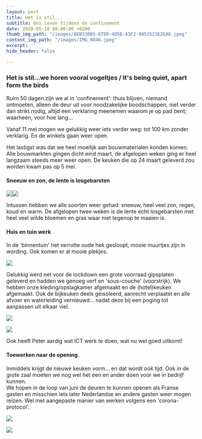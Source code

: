 ```yaml
---
layout: post
title: Het is stil...
subtitle: Ons leven tijdens de confinement
date: 2020-05-10 00:00:00 +0200
thumb_img_path: "/images/8EB138B3-878D-4D5B-A3F2-9053523E2EA6.jpeg"
content_img_path: "/images/IMG_0846.jpeg"
excerpt: ''
hide_header: false

---
```

### Het is stil...we horen vooral vogeltjes / It's being quiet, apart form the birds

Ruim 50 dagen zijn we al in 'confinement': thuis blijven, niemand ontmoeten, alleen de deur uit voor noodzakelijke boodschappen, niet verder dan strikt nodig, altijd een verklaring meenemen waarom je op pad bent; waarheen, voor hoe lang...

Vanaf 11 mei mogen we gelukkig weer iets verder weg: tot 100 km zonder verklarig. En de winkels gaan weer open.

Het lastigst was dat we heel moeilijk aan bouwmaterialen konden komen. Alle bouwmarkten gingen dicht eind maart, de afgelopen weken ging er heel langzaam steeds meer weer open. De keuken die op 24 maart geleverd zou worden kwam pas op 5 mei.

#### Sneeuw en zon, de lente is losgebarsten

![](/images/523b324c-b43c-4495-afb2-9041cfdd06ad.jpeg)![](/images/4337C687-B6F5-48E6-88BE-F4CA4514F1B0.jpeg)

Intussen hebben we alle soorten weer gehad: sneeuw, heel veel zon, regen, koud en warm. De afgelopen twee weken is de lente echt losgebarsten met heel veel wilde bloemen en gras waar niet tegenop te maaien is.

#### Huis en tuin werk

In de 'binnentuin' het verrotte oude hek gesloopt, mooie muurtjes zijn in wording. Ook komen er al mooie plekjes.

![](/images/764e56f6-0bd9-4a1b-987d-1e39ca2e5905.jpeg)

Gelukkig werd net voor de lockdown een grote voorraad gipsplaten geleverd en hadden we genoeg verf en 'sous-couche' (voorstrijk). We hebben onze kleding/opslagkamer afgemaakt en de (hotel)keuken afgemaakt. Ook de bijkeuken deels geisoleerd, aanrecht verplaatst en alle afvoer en waterleiding vernieuwd... nadat deze bij een poging tot aanpassen uit elkaar viel.

![](/images/IMG_0838.jpeg)

![](/images/IMG_0922.jpeg)

Ook heeft Peter aardig wat ICT werk te doen, wat nu wel goed uitkomt!

#### Toewerken naar de opening

Inmiddels krijgt de nieuwe keuken vorm... en dat wordt ook tijd. Ook in de grote zaal moeten we nog wel het een en ander doen voor we in bedrijf kunnen.  
We hopen in de loop van juni de deuren te kunnen openen als Franse gasten en misschien iets later Nederlandse en andere gasten weer mogen reizen. Wel met aangepaste manier van werken volgens een 'corona-protocol'.

![](/images/IMG_0940.jpeg)

![](/images/515E4088-1DDA-40D2-9BDB-2AB7F9D8D1AA.jpeg)